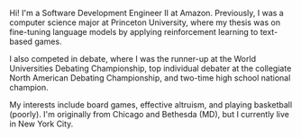 Hi! I'm a Software Development Engineer II at Amazon. Previously, I was a computer science major at Princeton University, where my thesis was on fine-tuning language models by applying reinforcement learning to text-based games. 

I also competed in debate, where I was the runner-up at the World Universities Debating Championship, top individual debater at the collegiate North American Debating Championship, and two-time high school national champion. 

My interests include board games, effective altruism, and playing basketball (poorly). I'm originally from Chicago and Bethesda (MD), but I currently live in New York City.